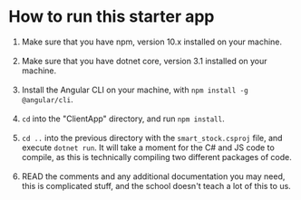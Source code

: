 # How to run this starter app
1. Make sure that you have npm, version 10.x installed on your machine. <br></br>
2. Make sure that you have dotnet core, version 3.1 installed on your machine. <br></br>
3. Install the Angular CLI on your machine, with `npm install -g @angular/cli`. <br></br>
4. `cd` into the "ClientApp" directory, and run `npm install`. <br></br>
5. `cd ..` into the previous directory with the `smart_stock.csproj` file, and execute `dotnet run`. It will take a moment for the C# and JS code to compile, as this is technically compiling two different packages of code. <br></br>
6. READ the comments and any additional documentation you may need, this is complicated stuff, and the school doesn't teach a lot of this to us. 
